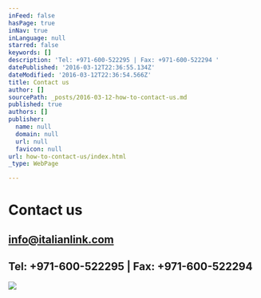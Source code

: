 ```yaml
---
inFeed: false
hasPage: true
inNav: true
inLanguage: null
starred: false
keywords: []
description: 'Tel: +971-600-522295 | Fax: +971-600-522294 '
datePublished: '2016-03-12T22:36:55.134Z'
dateModified: '2016-03-12T22:36:54.566Z'
title: Contact us
author: []
sourcePath: _posts/2016-03-12-how-to-contact-us.md
published: true
authors: []
publisher:
  name: null
  domain: null
  url: null
  favicon: null
url: how-to-contact-us/index.html
_type: WebPage

---
```

# Contact us

## [info@italianlink.com][0]

## Tel: +971-600-522295 | Fax: +971-600-522294
![](https://s3-us-west-2.amazonaws.com/the-grid-img/p/5878c8076302229d24385eaf726676be16b7dbeb.png)

[0]: mailto:info@italianlink.com